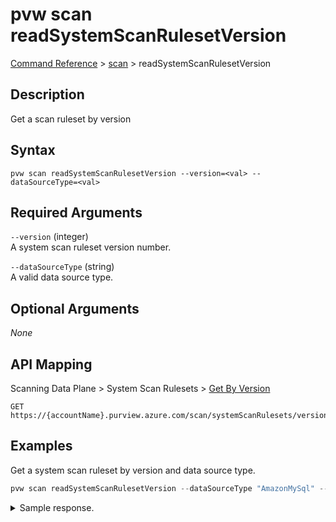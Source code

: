 # pvw scan readSystemScanRulesetVersion
[Command Reference](../../../README.md#command-reference) > [scan](./main.md) > readSystemScanRulesetVersion

## Description
Get a scan ruleset by version

## Syntax
```
pvw scan readSystemScanRulesetVersion --version=<val> --dataSourceType=<val>
```

## Required Arguments
`--version` (integer)  
A system scan ruleset version number.

`--dataSourceType` (string)  
A valid data source type.

## Optional Arguments
*None*

## API Mapping
Scanning Data Plane > System Scan Rulesets > [Get By Version](https://docs.microsoft.com/en-us/rest/api/purview/scanningdataplane/system-scan-rulesets/get-by-version)
```
GET https://{accountName}.purview.azure.com/scan/systemScanRulesets/versions/{version}
```

## Examples
Get a system scan ruleset by version and data source type.
```powershell
pvw scan readSystemScanRulesetVersion --dataSourceType "AmazonMySql" --version 2
```
<details><summary>Sample response.</summary>
<p>

```json
{
    "id": "systemscanrulesets/AmazonMySql",
    "kind": "AmazonMySql",
    "name": "AmazonMySql",
    "properties": {
        "collection": null,
        "createdAt": "2021-12-02T08:33:29.8537365Z",
        "description": "Microsoft default scan rule set that includes all supported system classification rules",
        "excludedSystemClassifications": [],
        "includedCustomClassificationRuleNames": [],
        "lastModifiedAt": "2021-12-02T08:33:29.8537365Z",
        "temporaryResourceFilters": null
    },
    "scanRulesetType": "System",
    "status": "Enabled",
    "version": 2
}
```
</p>
</details>
